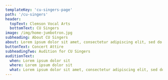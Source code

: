 ```yaml
---
templateKey: 'cu-singers-page'
path: '/cu-singers'
header:
  topText: Clemson Vocal Arts
  bottomText: CU Singers
image: /img/home-jumbotron.jpg
subheading: About CU Singers
about: Lorem ipsum dolor sit amet, consectetur adipiscing elit, sed do eiusmod tempor incididunt ut labore et dolore magna aliqua. Ut enim ad minim veniam, quis nostrud exercitation ullamco laboris nisi ut aliquip ex ea commodo consequat. Duis aute irure dolor in reprehenderit in voluptate velit esse cillum dolore eu fugiat nulla pariatur. Excepteur sint occaecat cupidatat non proident, sunt in culpa qui officia deserunt mollit anim id est laborum.
buttonText: Concert Attire
subheadingTwo: Audition for CU Singers
auditionText:
  when: Lorem ipsum dolor sit
  where: Lorem ipsum dolor sit
  what: Lorem ipsum dolor sit amet, consectetur adipiscing elit, sed do eiusmod tempor incididunt ut labore et dolore magna aliqua. Ut enim ad minim veniam, quis nostrud exercitation ullamco laboris nisi ut aliquip ex ea commodo consequat. Duis aute irure dolor in reprehenderit
---
```


